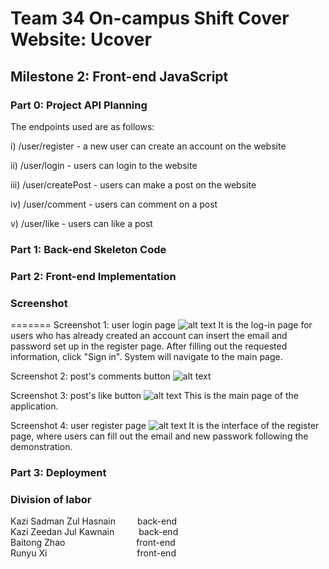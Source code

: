 # Team 34 On-campus Shift Cover Website: Ucover
## Milestone 2: Front-end JavaScript

### Part 0: Project API Planning

The endpoints used are as follows: 

i) /user/register - a new user can create an account on the website 

ii) /user/login - users can login to the website 

iii) /user/createPost - users can make a post on the website 

iv) /user/comment - users can comment on a post 

v) /user/like - users can like a post

### Part 1: Back-end Skeleton Code

### Part 2: Front-end Implementation

### Screenshot

=======
Screenshot 1: user login page
![alt text](https://github.com/kzulhasnain/cs326-final-group34/blob/main/docs/screenshoots/login.png)
It is the log-in page for users who has already created an  account can insert the email and password set up in the register page. After filling out the requested information, click "Sign in". System will navigate to the main page.

Screenshot 2: post's comments button
![alt text](https://github.com/kzulhasnain/cs326-final-group34/blob/main/docs/screenshoots/comment.png)


Screenshot 3: post's like button
![alt text](https://github.com/kzulhasnain/cs326-final-group34/blob/main/docs/screenshoots/like.png)
This is the main page of the application.

Screenshot 4: user register page
![alt text](https://github.com/kzulhasnain/cs326-final-group34/blob/main/docs/screenshoots/register.png)
It is the interface of the register page, where users can fill out the email and new passwork following the demonstration.



### Part 3: Deployment

### Division of labor

Kazi Sadman Zul Hasnain&ensp;&ensp;&ensp;&ensp;&ensp;back-end  
Kazi Zeedan Jul Kawnain&ensp;&ensp;&ensp;&ensp;&ensp;&nbsp;back-end  
Baitong Zhao  &emsp;&emsp;&emsp;&emsp;&emsp;&emsp;&ensp;&ensp;&nbsp;&nbsp; front-end   
Runyu Xi&ensp;&ensp;&ensp;&ensp;&ensp;&ensp;&ensp;&ensp;&ensp;&ensp;&ensp;&ensp;&ensp;&ensp;&ensp;&ensp;&ensp;&ensp;&ensp;&ensp;&nbsp;front-end

